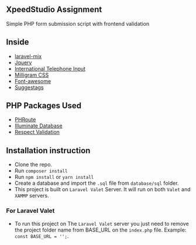 ## XpeedStudio Assignment
Simple PHP form submission script with frontend validation
## Inside
* [laravel-mix](https://github.com/laravel-mix/laravel-mix)
* [Jquery](https://github.com/jquery/jquery)
* [International Telephone Input](https://github.com/jackocnr/intl-tel-input)
* [Milligram CSS](https://github.com/milligram/milligram-less)
* [Font-awesome](https://github.com/FortAwesome/Font-Awesome)
* [Suggestags](https://github.com/amsify42/jquery.amsify.suggestags)

## PHP Packages Used
- [PHRoute](https://github.com/mrjgreen/phroute)
- [Illuminate Database](https://github.com/illuminate/database)
- [Respect Validation](https://github.com/Respect/Validation)

## Installation instruction

- Clone the repo.
- Run `composer install`
- Run `npm install` or `yarn install`
- Create a database and import the `.sql` file from `database/sql` folder.
- This project is built on `Laravel Valet` Server. It will run on both `Valet` and `XAMMP` servers. 
### For Laravel Valet
- To run this project on The `Laravel Valet` server you just need to remove the project folder name from BASE_URL on the `index.php` file. Example: `const BASE_URL = '';`.



